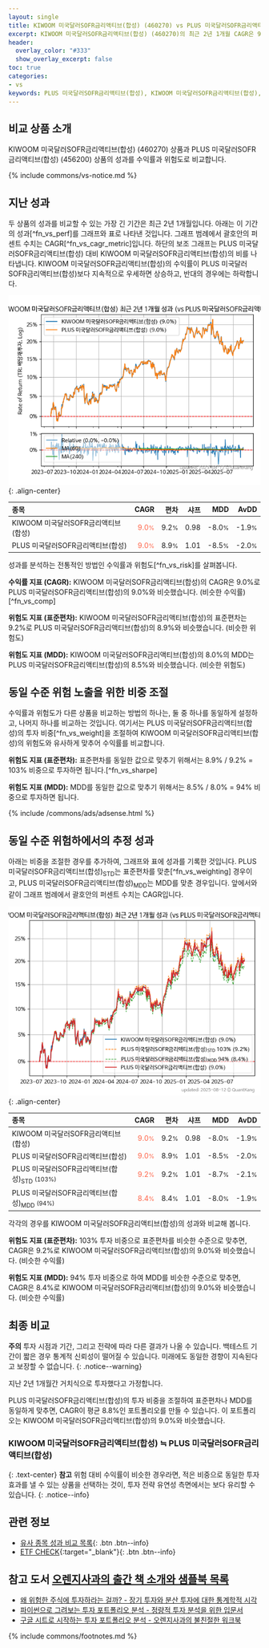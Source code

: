```yaml
---
layout: single
title: KIWOOM 미국달러SOFR금리액티브(합성) (460270) vs PLUS 미국달러SOFR금리액티브(합성) (456200)
excerpt: KIWOOM 미국달러SOFR금리액티브(합성) (460270)의 최근 2년 1개월 CAGR은 9.0%로 PLUS 미국달러SOFR금리액티브(합성) (456200)의 9.0%와 비슷했습니다.
header:
  overlay_color: "#333"
  show_overlay_excerpt: false
toc: true
categories:
- vs
keywords: PLUS 미국달러SOFR금리액티브(합성), KIWOOM 미국달러SOFR금리액티브(합성), KIWOOM 미국달러SOFR금리액티브(합성) PLUS 미국달러SOFR금리액티브(합성) 비교, 460270, 456200, 460270 460270 비교
---
```


## 비교 상품 소개


KIWOOM 미국달러SOFR금리액티브(합성) (460270) 상품과 PLUS 미국달러SOFR금리액티브(합성) (456200) 상품의 성과를 수익률과 위험도로 비교합니다.





{% include commons/vs-notice.md %}

## 지난 성과

두 상품의 성과를 비교할 수 있는 가장 긴 기간은 최근 2년 1개월입니다. 아래는 이 기간의 성과[^fn_vs_perf]를 그래프와 표로 나타낸 것입니다.
그래프 범례에서 괄호안의 퍼센트 수치는 CAGR[^fn_vs_cagr_metric]입니다.
하단의 보조 그래프는 PLUS 미국달러SOFR금리액티브(합성) 대비 KIWOOM 미국달러SOFR금리액티브(합성)의 비를 나타냅니다.
KIWOOM 미국달러SOFR금리액티브(합성)의 수익률이 PLUS 미국달러SOFR금리액티브(합성)보다 지속적으로 우세하면 상승하고, 반대의 경우에는 하락합니다.

![KIWOOM 미국달러SOFR금리액티브(합성)](/vs/images/460270-vs-456200_dual.png){: .align-center}

| **종목** | **CAGR** | **편차** | **샤프** | **MDD** | **AvDD** |
| :------------ | ------: | -----------: | -------: | ------: | -------: |
| KIWOOM 미국달러SOFR금리액티브(합성) | <span style="color: tomato">9.0<small>%</small></span> | 9.2<small>%</small> | 0.98 | -8.0<small>%</small> | -1.9<small>%</small> |
| PLUS 미국달러SOFR금리액티브(합성) | <span style="color: tomato">9.0<small>%</small></span> | 8.9<small>%</small> | 1.01 | -8.5<small>%</small> | -2.0<small>%</small> |

<!-- more -->


성과를 분석하는 전통적인 방법인 수익률과 위험도[^fn_vs_risk]를 살펴봅니다.

**수익률 지표 (CAGR):** KIWOOM 미국달러SOFR금리액티브(합성)의 CAGR은 9.0%로 PLUS 미국달러SOFR금리액티브(합성)의 9.0%와 비슷했습니다. (비슷한 수익률)[^fn_vs_comp]

**위험도 지표 (표준편차):** KIWOOM 미국달러SOFR금리액티브(합성)의 표준편차는 9.2%로 PLUS 미국달러SOFR금리액티브(합성)의 8.9%와 비슷했습니다. (비슷한 위험도)

**위험도 지표 (MDD):** KIWOOM 미국달러SOFR금리액티브(합성)의 8.0%의 MDD는 PLUS 미국달러SOFR금리액티브(합성)의 8.5%와 비슷했습니다. (비슷한 위험도)



## 동일 수준 위험 노출을 위한 비중 조절

수익률과 위험도가 다른 상품을 비교하는 방법의 하나는, 둘 중 하나를 동일하게 설정하고, 나머지 하나를 비교하는 것입니다.
여기서는 PLUS 미국달러SOFR금리액티브(합성)의 투자 비중[^fn_vs_weight]을 조절하여 KIWOOM 미국달러SOFR금리액티브(합성)의 위험도와 유사하게 맞추어 수익률를 비교합니다.

**위험도 지표 (표준편차):** 표준편차를 동일한 값으로 맞추기 위해서는 8.9% / 9.2% = 103% 비중으로 투자하면 됩니다.[^fn_vs_sharpe]

**위험도 지표 (MDD):** MDD를 동일한 값으로 맞추기 위해서는 8.5% / 8.0% = 94% 비중으로 투자하면 됩니다.


{% include /commons/ads/adsense.html %}



## 동일 수준 위험하에서의 추정 성과

아래는 비중을 조절한 경우를 추가하여, 그래프와 표에 성과를 기록한 것입니다.
PLUS 미국달러SOFR금리액티브(합성)<sub>STD</sub>는 표준편차를 맞춘[^fn_vs_weighting] 경우이고, PLUS 미국달러SOFR금리액티브(합성)<sub>MDD</sub>는 MDD를 맞춘 경우입니다.
앞에서와 같이 그래프 범례에서 괄호안의 퍼센트 수치는 CAGR입니다.


![KIWOOM 미국달러SOFR금리액티브(합성)](/vs/images/460270-vs-456200.png){: .align-center}



| **종목** | **CAGR** | **편차** | **샤프** | **MDD** | **AvDD** |
| :------------ | ------: | -----------: | -------: | ------: | -------: |
| KIWOOM 미국달러SOFR금리액티브(합성) | <span style="color: tomato">9.0<small>%</small></span> | 9.2<small>%</small> | 0.98 | -8.0<small>%</small> | -1.9<small>%</small> |
| PLUS 미국달러SOFR금리액티브(합성) | <span style="color: tomato">9.0<small>%</small></span> | 8.9<small>%</small> | 1.01 | -8.5<small>%</small> | -2.0<small>%</small> |
| PLUS 미국달러SOFR금리액티브(합성)<sub>STD</sub> <small>(103%)</small> | <span style="color: tomato">9.2<small>%</small></span> | 9.2<small>%</small> | 1.01 | -8.7<small>%</small> | -2.1<small>%</small> |
| PLUS 미국달러SOFR금리액티브(합성)<sub>MDD</sub> <small>(94%)</small> | <span style="color: tomato">8.4<small>%</small></span> | 8.4<small>%</small> | 1.01 | -8.0<small>%</small> | -1.9<small>%</small> |



각각의 경우를 KIWOOM 미국달러SOFR금리액티브(합성)의 성과와 비교해 봅니다.

**위험도 지표 (표준편차):** 103% 투자 비중으로 표준편차를 비슷한 수준으로 맞추면, CAGR은 9.2%로 KIWOOM 미국달러SOFR금리액티브(합성)의 9.0%와 비슷했습니다. (비슷한 수익률)

**위험도 지표 (MDD):** 94% 투자 비중으로 하여 MDD를 비슷한 수준으로 맞추면, CAGR은 8.4%로 KIWOOM 미국달러SOFR금리액티브(합성)의 9.0%와 비슷했습니다. (비슷한 수익률)




## 최종 비교

**주의** 투자 시점과 기간, 그리고 전략에 따라 다른 결과가 나올 수 있습니다. 백테스트 기간이 짧은 경우 통계적 신뢰성이 떨어질 수 있습니다. 미래에도 동일한 경향이 지속된다고 보장할 수 없습니다.
{: .notice--warning}

지난 2년 1개월간 거치식으로 투자했다고 가정합니다.

PLUS 미국달러SOFR금리액티브(합성)의 투자 비중을 조절하여 표준편차나 MDD를 동일하게 맞추면, CAGR이 평균 8.8%인 포트폴리오를 만들 수 있습니다.
이 포트폴리오는 KIWOOM 미국달러SOFR금리액티브(합성)의 9.0%와 비슷했습니다.

### KIWOOM 미국달러SOFR금리액티브(합성) ≒ PLUS 미국달러SOFR금리액티브(합성)
{: .text-center}
**참고** 위험 대비 수익률이 비슷한 경우라면, 적은 비중으로 동일한 투자 효과를 낼 수 있는 상품을 선택하는 것이, 투자 전략 유연성 측면에서는 보다 유리할 수 있습니다.
{: .notice--info}


## 관련 정보

- [유사 종목 성과 비교 목록](/vs/){: .btn .btn--info}
- [ETF CHECK](https://www.etfcheck.co.kr/mobile/etpitem/456200/compare?compCode%5B%5D=460270){:target="_blank"}{: .btn .btn--info}


## 참고 도서 [오렌지사과의 출간 책 소개와 샘플북 목록](https://kongdori.tistory.com/691)

- [왜 위험한 주식에 투자하라는 걸까? - 장기 투자와 분산 투자에 대한 통계학적 시각](https://kongdori.tistory.com/421)
- [파이썬으로 그려보는 투자 포트폴리오 분석  - 정량적 투자 분석을 위한 입문서](https://kongdori.tistory.com/643)
- [구글 시트로 시작하는 투자 포트폴리오 분석 - 오렌지사과의 불친절한 워크북](https://kongdori.tistory.com/449)

{% include commons/footnotes.md %}